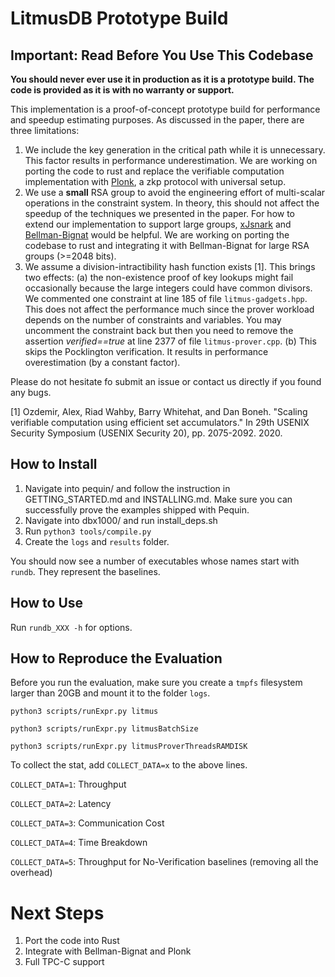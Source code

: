 # LitmusDB Prototype Build

## Important: Read Before You Use This Codebase

**You should never ever use it in production as it is a prototype build. The code is provided as it is with no warranty or support.**

This implementation is a proof-of-concept prototype build for performance and speedup estimating purposes. As discussed in the paper, there are three limitations:

1. We include the key generation in the critical path while it is unnecessary. This factor results in performance underestimation. We are working on porting the code to rust and replace the verifiable computation implementation with [Plonk](https://eprint.iacr.org/2019/953.pdf), a zkp protocol with universal setup. 
2. We use a **small** RSA group to avoid the engineering effort of multi-scalar operations in the constraint system. In theory, this should not affect the speedup of the techniques we presented in the paper. For how to extend our implementation to support large groups, [xJsnark](https://github.com/akosba/xjsnark) and [Bellman-Bignat](https://github.com/alex-ozdemir/bellman-bignat) would be helpful. We are working on porting the codebase to rust and integrating it with Bellman-Bignat for large RSA groups (>=2048 bits).
3. We assume a division-intractibility hash function exists [1]. This brings two effects: (a) the non-existence proof of key lookups might fail occasionally because the large integers could have common divisors. We commented one constraint at line 185 of file `litmus-gadgets.hpp`. This does not affect the performance much since the prover workload depends on the number of constraints and variables. You may uncomment the constraint back but then you need to remove the assertion *verified==true* at line 2377 of file `litmus-prover.cpp`. (b) This skips the Pocklington verification. It results in performance overestimation (by a constant factor).

Please do not hesitate fo submit an issue or contact us directly if you found any bugs.

[1] Ozdemir, Alex, Riad Wahby, Barry Whitehat, and Dan Boneh. "Scaling verifiable computation using efficient set accumulators." In 29th USENIX Security Symposium (USENIX Security 20), pp. 2075-2092. 2020.

## How to Install

1. Navigate into pequin/ and follow the instruction in GETTING_STARTED.md and INSTALLING.md. Make sure you can successfully prove the examples shipped with Pequin.
2. Navigate into dbx1000/ and run install_deps.sh
3. Run `python3 tools/compile.py`
4. Create the `logs` and `results` folder.

You should now see a number of executables whose names start with `rundb`. They represent the baselines.

## How to Use

Run `rundb_XXX -h` for options.

## How to Reproduce the Evaluation

Before you run the evaluation, make sure you create a `tmpfs` filesystem larger than 20GB and mount it to the folder `logs`.

`python3 scripts/runExpr.py litmus`

`python3 scripts/runExpr.py litmusBatchSize`

`python3 scripts/runExpr.py litmusProverThreadsRAMDISK`

To collect the stat, add `COLLECT_DATA=x` to the above lines.

`COLLECT_DATA=1`: Throughput

`COLLECT_DATA=2`: Latency

`COLLECT_DATA=3`: Communication Cost

`COLLECT_DATA=4`: Time Breakdown

`COLLECT_DATA=5`: Throughput for No-Verification baselines (removing all the overhead)

# Next Steps

1. Port the code into Rust
2. Integrate with Bellman-Bignat and Plonk
3. Full TPC-C support
